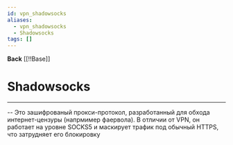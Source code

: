 ```yaml
---
id: vpn_shadowsocks
aliases:
  - vpn_shadowsocks
  - Shadowsocks
tags: []
---
```

**Back**
    [[!!Base]]

# Shadowsocks
---
--  Это зашифрованый прокси-протокол, разработанный для обхода интернет-цензуры (напрмимер фаервола).
В отличии от VPN, он работает на уровне SOCKS5 и маскирует трафик под обычный HTTPS, что затрудняет его блокировку



